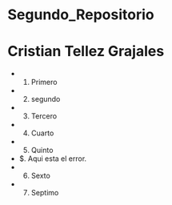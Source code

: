 # Segundo_Repositorio
# Cristian Tellez Grajales

* 1. Primero
* 2. segundo
* 3. Tercero
* 4. Cuarto
* 5. Quinto
* $. Aqui esta el error.
* 6. Sexto
* 7. Septimo
